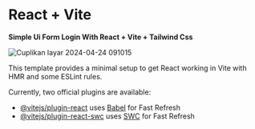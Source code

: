 # React + Vite

**Simple Ui Form Login With React + Vite + Tailwind Css**

![Cuplikan layar 2024-04-24 091015](https://github.com/AlpianPPLG/Login-Form-React-Js/assets/155133944/d500caf7-777c-4614-99ad-4b9b4a874c64)

This template provides a minimal setup to get React working in Vite with HMR and some ESLint rules.

Currently, two official plugins are available:

- [@vitejs/plugin-react](https://github.com/vitejs/vite-plugin-react/blob/main/packages/plugin-react/README.md) uses [Babel](https://babeljs.io/) for Fast Refresh
- [@vitejs/plugin-react-swc](https://github.com/vitejs/vite-plugin-react-swc) uses [SWC](https://swc.rs/) for Fast Refresh
